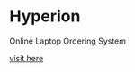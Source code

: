 <h1>Hyperion</h1>
<p>Online Laptop Ordering System</p>

<a href="http://www.hyperion-company.epizy.com" target="_blank">visit here</a>





